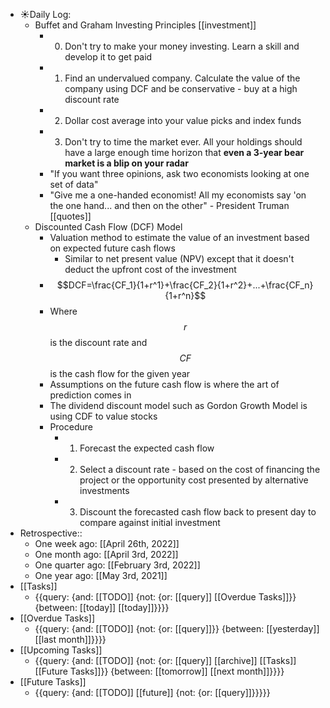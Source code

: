 - ☀️Daily Log:
    - Buffet and Graham Investing Principles [[investment]] 
        - 0. Don't try to make your money investing. Learn a skill and develop it to get paid
        - 1. Find an undervalued company. Calculate the value of the company using DCF and be conservative - buy at a high discount rate
        - 2. Dollar cost average into your value picks and index funds
        - 3. Don't try to time the market ever. All your holdings should have a large enough time horizon that **even a 3-year bear market is a blip on your radar**
        - "If you want three opinions, ask two economists looking at one set of data"
        - "Give me a one-handed economist! All my economists say 'on the one hand... and then on the other" - President Truman [[quotes]]
    - Discounted Cash Flow (DCF) Model 
        - Valuation method to estimate the value of an investment based on expected future cash flows
            - Similar to net present value (NPV) except that it doesn't deduct the upfront cost of the investment
        - $$DCF=\frac{CF_1}{1+r^1}+\frac{CF_2}{1+r^2}+...+\frac{CF_n}{1+r^n}$$
        - Where $$r$$ is the discount rate and $$CF$$ is the cash flow for the given year
        - Assumptions on the future cash flow is where the art of prediction comes in
        - The dividend discount model such as Gordon Growth Model is using CDF to value stocks
        - Procedure
            - 1. Forecast the expected cash flow
            - 2. Select a discount rate - based on the cost of financing the project or the opportunity cost presented by alternative investments
            - 3. Discount the forecasted cash flow back to present day to compare against initial investment
- Retrospective::
    - One week ago: [[April 26th, 2022]]
    - One month ago: [[April 3rd, 2022]]
    - One quarter ago: [[February 3rd, 2022]] 
    - One year ago: [[May 3rd, 2021]]
- [[Tasks]]
    - {{query: {and: [[TODO]] {not: {or: [[query]] [[Overdue Tasks]]}} {between: [[today]] [[today]]}}}}
- [[Overdue Tasks]]
    - {{query: {and: [[TODO]] {not: {or: [[query]]}} {between: [[yesterday]] [[last month]]}}}}
- [[Upcoming Tasks]]
    - {{query: {and: [[TODO]] {not: {or: [[query]] [[archive]] [[Tasks]] [[Future Tasks]]}} {between: [[tomorrow]] [[next month]]}}}}
- [[Future Tasks]]
    - {{query: {and: [[TODO]] [[future]] {not: {or: [[query]]}}}}}
